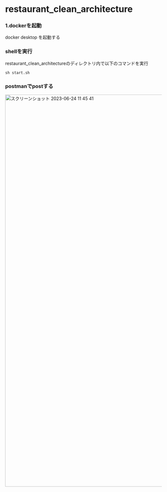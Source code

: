 # restaurant_clean_architecture

### 1.dockerを起動
docker desktop を起動する

### shellを実行
restaurant_clean_architectureのディレクトリ内で以下のコマンドを実行

```shell
sh start.sh
```

### postmanでpostする
<img width="1261" alt="スクリーンショット 2023-06-24 11 45 41" src="https://github.com/rikuto125/restaurant_clean_architecture/assets/79687623/af840152-adf7-492e-90a7-7827dc30671f">
